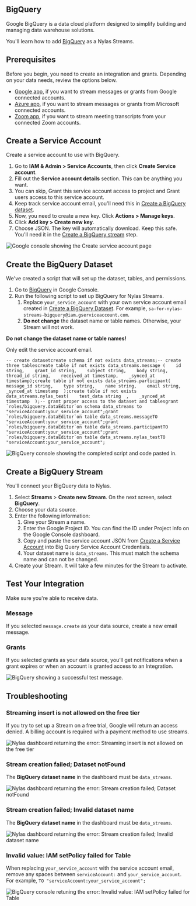 ## BigQuery

Google BigQuery is a data cloud platform designed to simplify building and managing data warehouse solutions.

You'll learn how to add [BigQuery](https://cloud.google.com/bigquery/docs/introduction) as a Nylas Streams.

## Prerequisites[](https://developer.nylas.com/docs/streams/big-query/#prerequisites)

Before you begin, you need to create an integration and grants. Depending on your data needs, review the options below.

-   [Google app](https://developer.nylas.com/docs/streams/google-app/), if you want to stream messages or grants from Google connected accounts.
-   [Azure app](https://developer.nylas.com/docs/streams/azure-app/), if you want to stream messages or grants from Microsoft connected accounts.
-   [Zoom app](https://developer.nylas.com/docs/streams/zoom-transcripts/), if you want to stream meeting transcripts from your connected Zoom accounts.

## Create a Service Account[](https://developer.nylas.com/docs/streams/big-query/#create-a-service-account)

Create a service account to use with BigQuery.

1.  Go to **IAM & Admin > Service Accounts**, then click **Create Service account**.
2.  Fill out the **Service account details** section. This can be anything you want.
3.  You can skip, Grant this service account access to project and Grant users access to this service account.
4.  Keep track service account email, you'll need this in [Create a BigQuery dataset](https://developer.nylas.com/docs/streams/big-query/#create-the-bigquery-dataset).
5.  Now, you need to create a new key. Click **Actions > Manage keys**.
6.  Click **Add key > Create new key**.
7.  Choose JSON. The key will automatically download. Keep this safe. You'll need it in the [Create a BigQuery stream](https://developer.nylas.com/docs/streams/big-query/#create-a-bigquery-stream) step.

![Google console showing the Create service account page](https://developer.nylas.com/_images/google/google_service_account_create.png)

## Create the BigQuery Dataset[](https://developer.nylas.com/docs/streams/big-query/#create-the-bigquery-dataset)

We've created a script that will set up the dataset, tables, and permissions.

1.  Go to [BigQuery](https://console.cloud.google.com/bigquery) in Google Console.
2.  Run the following script to set up BigQuery for Nylas Streams.
    1.  Replace `your_service_account` with your own service account email created in [Create a BigQuery Dataset](https://developer.nylas.com/docs/streams/big-query/#create-the-bigquery-dataset). For example, `sa-for-nylas-streams-bigquery@iam.gserviceaccount.com`.
    2.  **Do not change** the dataset name or table names. Otherwise, your Stream will not work.

**Do not change the dataset name or table names!**

Only edit the service account email.

```
-- create datasetcreate schema if not exists data_streams;-- create three tablescreate table if not exists data_streams.message (    id string,    grant_id string,    subject string,    body string,    thread_id string,    received_at timestamp,    _synced_at timestamp);create table if not exists data_streams.participant(    message_id string,    type string,    name string,    email string,    _synced_at timestamp  );create table if not exists data_streams.nylas_test(    test_data string  ,    _synced_at timestamp  );-- grant proper access to the dataset and tablesgrant `roles/bigquery.dataEditor`on schema data_streams to "serviceAccount:your_service_account";grant `roles/bigquery.dataEditor`on table data_streams.messageTO "serviceAccount:your_service_account";grant `roles/bigquery.dataEditor`on table data_streams.participantTO "serviceAccount:your_service_account";grant `roles/bigquery.dataEditor`on table data_streams.nylas_testTO "serviceAccount:your_service_account";   
```

![BigQuery console showing the completed script and code pasted in.](https://developer.nylas.com/_images/google/google_bigquery_script_completed.png)

## Create a BigQuery Stream[](https://developer.nylas.com/docs/streams/big-query/#create-a-bigquery-stream)

You'll connect your BigQuery data to Nylas.

1.  Select **Streams** > **Create new Stream**. On the next screen, select **BigQuery**.
2.  Choose your data source.
3.  Enter the following information:
    1.  Give your Stream a name.
    2.  Enter the Google Project ID. You can find the ID under Project info on the Google Console dashboard.
    3.  Copy and paste the service account JSON from [Create a Service Account](https://developer.nylas.com/docs/streams/big-query/#create-a-service-account) into Big Query Service Account Credentials.
    4.  Your dataset name is `data_streams`. This must match the schema name and can not be changed.
4.  Create your Stream. It will take a few minutes for the Stream to activate.

## Test Your Integration[](https://developer.nylas.com/docs/streams/big-query/#test-your-integration)

Make sure you're able to receive data.

### Message[](https://developer.nylas.com/docs/streams/big-query/#message)

If you selected `message.create` as your data source, create a new email message.

### Grants[](https://developer.nylas.com/docs/streams/big-query/#grants)

If you selected grants as your data source, you’ll get notifications when a grant expires or when an account is granted access to an Integration.

![BigQuery showing a successful test message.](https://developer.nylas.com/_images/streams/bigquery_success_message.png)

## Troubleshooting[](https://developer.nylas.com/docs/streams/big-query/#troubleshooting)

### Streaming insert is not allowed on the free tier[](https://developer.nylas.com/docs/streams/big-query/#streaming-insert-is-not-allowed-on-the-free-tier)

If you try to set up a Stream on a free trial, Google will return an access denied. A billing account is required with a payment method to use streams.

![Nylas dashboard returning the error: Streaming insert is not allowed on the free tier](https://developer.nylas.com/_images/streams/bigquery_streaming_free_tier.png)

### Stream creation failed; Dataset notFound[](https://developer.nylas.com/docs/streams/big-query/#stream-creation-failed;-dataset-notfound)

The **BigQuery dataset name** in the dashboard must be `data_streams`.

![Nylas dashboard returning the error:  Stream creation failed; Dataset notFound](https://developer.nylas.com/_images/streams/bigquery_dataset_not_found.png)

### Stream creation failed; Invalid dataset name[](https://developer.nylas.com/docs/streams/big-query/#stream-creation-failed;-invalid-dataset-name)

The **BigQuery dataset name** in the dashboard must be `data_streams`.

![Nylas dashboard returning the error:  Stream creation failed; Invalid dataset name](https://developer.nylas.com/_images/streams/bigquery_invalid_dataset_name.png)

### Invalid value: IAM setPolicy failed for Table[](https://developer.nylas.com/docs/streams/big-query/#invalid-value-iam-setpolicy-failed-for-table)

When replacing `your_service_account` with the service account email, remove any spaces between `serviceAccount:` and `your_service_account`. For example, `TO "serviceAccount:your_service_account";`

![BigQuery console retuning the error: Invalid value: IAM setPolicy failed for Table](https://developer.nylas.com/_images/streams/error_running_query_policy_failed.png)